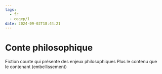 ```yaml
---
tags:
  - fr
  - cegep/1
date: 2024-09-02T18:44:21
---
```


# Conte philosophique

Fiction courte qui présente des enjeux philosophiques
Plus le contenu que le contenant (embellissement)
